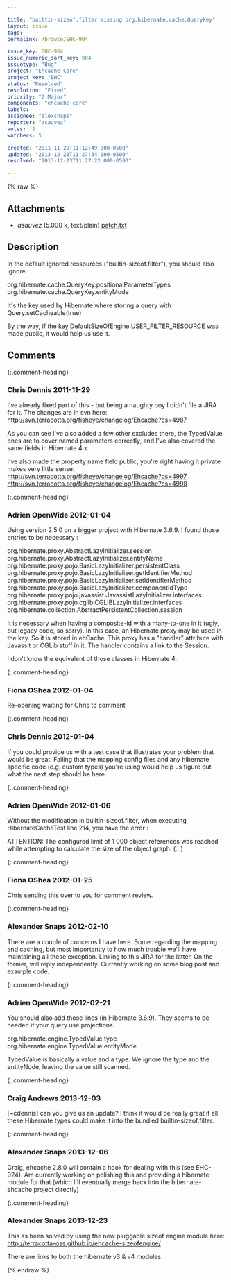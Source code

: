```yaml
---

title: "builtin-sizeof.filter missing org.hibernate.cache.QueryKey"
layout: issue
tags: 
permalink: /browse/EHC-904

issue_key: EHC-904
issue_numeric_sort_key: 904
issuetype: "Bug"
project: "Ehcache Core"
project_key: "EHC"
status: "Resolved"
resolution: "Fixed"
priority: "2 Major"
components: "ehcache-core"
labels: 
assignee: "alexsnaps"
reporter: "asauvez"
votes:  2
watchers: 5

created: "2011-11-29T11:12:49.000-0500"
updated: "2013-12-23T11:27:34.000-0500"
resolved: "2013-12-23T11:27:22.000-0500"

---
```




{% raw %}


## Attachments

* <em>asauvez</em> (5.000 k, text/plain) [patch.txt](/attachments/EHC/EHC-904/patch.txt)




## Description

<div markdown="1" class="description">

In the default ignored ressources ("builtin-sizeof.filter"), you should also ignore :

org.hibernate.cache.QueryKey.positionalParameterTypes
org.hibernate.cache.QueryKey.entityMode

It's the key used by Hibernate where storing a query with Query.setCacheable(true)

By the way, if the key DefaultSizeOfEngine.USER\_FILTER\_RESOURCE was made public, it would help us use it.

</div>

## Comments


{:.comment-heading}
### **Chris Dennis** <span class="date">2011-11-29</span>

<div markdown="1" class="comment">

I've already fixed part of this - but being a naughty boy I didn't file a JIRA for it.  The changes are in svn here:
http://svn.terracotta.org/fisheye/changelog/Ehcache?cs=4987

As you can see I've also added a few other excludes there, the TypedValue ones are to cover named parameters correctly, and I've also covered the same fields in Hibernate 4.x.

I've also made the property name field public, you're right having it private makes very little sense:
http://svn.terracotta.org/fisheye/changelog/Ehcache?cs=4997
http://svn.terracotta.org/fisheye/changelog/Ehcache?cs=4998


</div>


{:.comment-heading}
### **Adrien OpenWide** <span class="date">2012-01-04</span>

<div markdown="1" class="comment">

Using version 2.5.0 on a bigger project with Hibernate 3.6.9. I found those entries to be necessary :

org.hibernate.proxy.AbstractLazyInitializer.session
org.hibernate.proxy.AbstractLazyInitializer.entityName
org.hibernate.proxy.pojo.BasicLazyInitializer.persistentClass
org.hibernate.proxy.pojo.BasicLazyInitializer.getIdentifierMethod
org.hibernate.proxy.pojo.BasicLazyInitializer.setIdentifierMethod
org.hibernate.proxy.pojo.BasicLazyInitializer.componentIdType
org.hibernate.proxy.pojo.javassist.JavassistLazyInitializer.interfaces
org.hibernate.proxy.pojo.cglib.CGLIBLazyInitializer.interfaces
org.hibernate.collection.AbstractPersistentCollection.session

It is necessary when having a composite-id with a many-to-one in it (ugly, but legacy code, so sorry). In this case, an Hibernate proxy may be used in the key. So it is stored in ehCache. This proxy has a "handler" attribute with Javassit or CGLib stuff in it. The handler contains a link to the Session. 

I don't know the equivalent of those classes in Hibernate 4. 

</div>


{:.comment-heading}
### **Fiona OShea** <span class="date">2012-01-04</span>

<div markdown="1" class="comment">

Re-opening waiting for Chris to comment

</div>


{:.comment-heading}
### **Chris Dennis** <span class="date">2012-01-04</span>

<div markdown="1" class="comment">

If you could provide us with a test case that illustrates your problem that would be great.  Failing that the mapping config files and any hibernate specific code (e.g. custom types) you're using would help us figure out what the next step should be here.

</div>


{:.comment-heading}
### **Adrien OpenWide** <span class="date">2012-01-06</span>

<div markdown="1" class="comment">

Without the modification in builtin-sizeof.filter, when executing HibernateCacheTest line 214, you have the error : 

ATTENTION: The configured limit of 1 000 object references was reached while attempting to calculate the size of the object graph. (...)


</div>


{:.comment-heading}
### **Fiona OShea** <span class="date">2012-01-25</span>

<div markdown="1" class="comment">

Chris sending this over to you for comment review.

</div>


{:.comment-heading}
### **Alexander Snaps** <span class="date">2012-02-10</span>

<div markdown="1" class="comment">

There are a couple of concerns I have here. Some regarding the mapping and caching, but most importantly to how much trouble we'll have maintaining all these exception. Linking to this JIRA for the latter.
On the former, will reply independently. Currently working on some blog post and example code.

</div>


{:.comment-heading}
### **Adrien OpenWide** <span class="date">2012-02-21</span>

<div markdown="1" class="comment">

You should also add those lines (in Hibernate 3.6.9). They seems to be needed if your query use projections.

org.hibernate.engine.TypedValue.type
org.hibernate.engine.TypedValue.entityMode

TypedValue is basically a value and a type. We ignore the type and the entityNode, leaving the value still scanned. 

</div>


{:.comment-heading}
### **Craig Andrews** <span class="date">2013-12-03</span>

<div markdown="1" class="comment">

[~cdennis] can you give us an update? I think it would be really great if all these Hibernate types could make it into the bundled builtin-sizeof.filter.

</div>


{:.comment-heading}
### **Alexander Snaps** <span class="date">2013-12-06</span>

<div markdown="1" class="comment">

Graig, ehcache 2.8.0 will contain a hook for dealing with this (see EHC-924).
Am currently working on polishing this and providing a hibernate module for that (which I'll eventually merge back into the hibernate-ehcache project directly)

</div>


{:.comment-heading}
### **Alexander Snaps** <span class="date">2013-12-23</span>

<div markdown="1" class="comment">

This as been solved by using the new pluggable sizeof engine module here:
http://terracotta-oss.github.io/ehcache-sizeofengine/

There are links to both the hibernate v3 & v4 modules.

</div>



{% endraw %}
